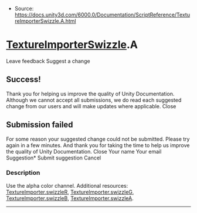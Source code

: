 * Source: https://docs.unity3d.com/6000.0/Documentation/ScriptReference/TextureImporterSwizzle.A.html

#  [TextureImporterSwizzle](https://docs.unity3d.com/6000.0/Documentation/ScriptReference/TextureImporterSwizzle.html).A
Leave feedback
Suggest a change
## Success!
Thank you for helping us improve the quality of Unity Documentation. Although we cannot accept all submissions, we do read each suggested change from our users and will make updates where applicable.
Close
## Submission failed
For some reason your suggested change could not be submitted. Please <a>try again</a> in a few minutes. And thank you for taking the time to help us improve the quality of Unity Documentation.
Close
Your name Your email Suggestion* Submit suggestion
Cancel
### Description
Use the alpha color channel.
Additional resources: [TextureImporter.swizzleR](https://docs.unity3d.com/6000.0/Documentation/ScriptReference/TextureImporter-swizzleR.html), [TextureImporter.swizzleG](https://docs.unity3d.com/6000.0/Documentation/ScriptReference/TextureImporter-swizzleG.html), [TextureImporter.swizzleB](https://docs.unity3d.com/6000.0/Documentation/ScriptReference/TextureImporter-swizzleB.html), [TextureImporter.swizzleA](https://docs.unity3d.com/6000.0/Documentation/ScriptReference/TextureImporter-swizzleA.html).
* * *
